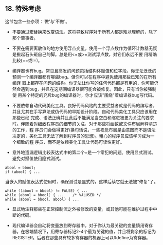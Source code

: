 ## 18. 特殊考虑 ##

这节包含一些杂项：‘做'与'不做'。

  * 不要通过宏替换来改变语法。这将导致程序对于所有人都是难以理解的，除了那个肇事者。

  * 不要在需要离散值的地方使用浮点变量。使用一个浮点数作为循环计数器无疑是搬起石头砸自己的脚。总是用<=或>=测试浮点数，对它们永远不要 用精确比较(==或!=)。

  * 编译器也有bug。常见且高发的问题包括结构体赋值和位字段。你无法泛泛的预测一个编译器都有哪些bug。但你可以在程序中避免使用那些已知的在所有编译 器上都存在问题的结构。你无法让你写的任何代码都是有用的，你可能仍然会遇到bug，并且在这期间编译器很可能会被修复。因此，只有当你被强制使 用某个特定的充斥bug的编译器时，你才应该"围绕"着编译器bug写代码。

  * 不要依赖自动代码美化工具。良好代码风格的主要受益者就是代码的编写者，并且尤其在手写算法或伪代码的早期设计阶段。自动代码美化工具只应该用在那些已经 完成、语法正确并且此后不能满足当空白和缩进被更为关注的要求时。伴随着对细致程序员的细节的关注，对于那些将函数或文件布局解释清楚的工作，程 序员们会做得更好(换句话说，一些视觉布局是由意图而不是语法决定的，美化工具无法了解到程序员的思想)。粗心的程序员应该学习成为一个细致的程 序员，而不是依赖美化工具让代码可读性更好。

  * 意外地遗漏逻辑比较表达式中的第二个=是一个常犯的问题。使用显式测试。避免对赋值使用隐式测试。

```
abool = bbool;
if (abool) { ...
```

当嵌入的赋值表达式使用时，确保测试是显式的，这样后续它就无法被"修复"了。

```
while ((abool = bbool) != FALSE) { ...
while (abool = bbool) { ...    /* VALUSED */
while (abool = bbool, abool) { ...
```

  * 显式地注释那些在正常控制流之外被修改的变量，或其他可能在维护过程中中断的代码。

  * 现代编译器会自动将变量放到寄存器中。对于你认为最关键的变量慎用寄存器。在极端情况下，用寄存器标记2-4个最为关键的值，并且将剩余的标记为 REGISTER。后者在那些具有较多寄存器的机器上可以#define为寄存器。